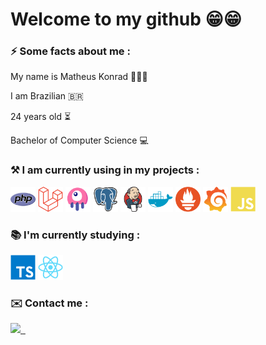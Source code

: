 # Welcome to my github 😁😁
### ⚡  Some facts about me : 
My name is Matheus Konrad 🙋🏻‍♂️

I am Brazilian  🇧🇷

24 years old ⏳

Bachelor of Computer Science 💻

### ⚒️ I am currently using in my projects :
<div>
<img src="https://raw.githubusercontent.com/devicons/devicon/refs/heads/master/icons/php/php-original.svg" alt="PHP" style="width:40px">
<img src="https://raw.githubusercontent.com/devicons/devicon/refs/heads/master/icons/laravel/laravel-original.svg" alt="Laravel" style="width:40px">
<img src="https://raw.githubusercontent.com/devicons/devicon/refs/heads/master/icons/livewire/livewire-original.svg" alt="Livewire" style="width:40px">
<img src="https://raw.githubusercontent.com/devicons/devicon/refs/heads/master/icons/postgresql/postgresql-original.svg" alt="PostgreSQL" style="width:40px">
<img src="https://raw.githubusercontent.com/devicons/devicon/refs/heads/master/icons/jenkins/jenkins-original.svg" alt="Jenkins" style="width:40px">
<img src="https://raw.githubusercontent.com/devicons/devicon/refs/heads/master/icons/docker/docker-plain.svg" alt="Docker" style="width:40px">
<img src="https://raw.githubusercontent.com/devicons/devicon/refs/heads/master/icons/prometheus/prometheus-original.svg" alt="Prometheus" style="width:40px">
<img src="https://raw.githubusercontent.com/devicons/devicon/refs/heads/master/icons/grafana/grafana-original.svg" alt="Grafana" style="width:40px">
<img src="https://raw.githubusercontent.com/devicons/devicon/master/icons/javascript/javascript-plain.svg" alt="Javascript" style="width:40px">
</div>

### 📚 I'm currently studying :
<div>
<img src="https://raw.githubusercontent.com/devicons/devicon/master/icons/typescript/typescript-original.svg" alt="Typescript" style="width:40px">
<img src="https://raw.githubusercontent.com/devicons/devicon/master/icons/react/react-original.svg" alt="React" style="width:40px">
</div>

### ✉️ Contact me :
<div>
<a href="https://www.linkedin.com/in/matheus-konrad-xavier-b62b841b8/">
<img src="https://img.shields.io/badge/LinkedIn-0077B5?style=for-the-badge&logo=linkedin&logoColor=white">
</a>
<a href="https://www.instagram.com/matheus_konradx/">
<img src="https://img.shields.io/badge/Instagram-E4405F?style=for-the-badge&logo=instagram&logoColor=white" alt="">
</a>
<a href="mailto:matheuskonradxavier@hotmail.com">
<img src="https://img.shields.io/badge/Microsoft_Outlook-0078D4?style=for-the-badge&logo=microsoft-outlook&logoColor=white" alt="">
</a>
</div>
